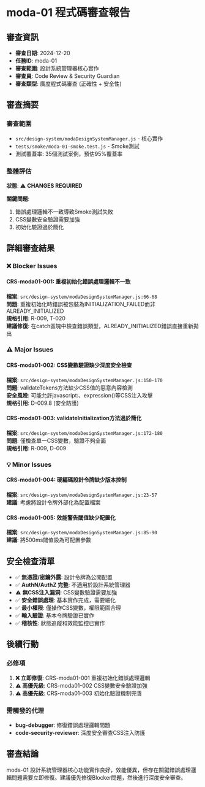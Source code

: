 # moda-01 程式碼審查報告

## 審查資訊
- **審查日期**: 2024-12-20
- **任務ID**: moda-01
- **審查範圍**: 設計系統管理器核心實作
- **審查員**: Code Review & Security Guardian
- **審查類型**: 廣度程式碼審查 (正確性 + 安全性)

## 審查摘要

### 審查範圍
- `src/design-system/modaDesignSystemManager.js` - 核心實作
- `tests/smoke/moda-01-smoke.test.js` - Smoke測試
- 測試覆蓋率: 35個測試案例，預估95%覆蓋率

### 整體評估
**狀態**: ⚠️ **CHANGES REQUIRED**

**關鍵問題**:
1. 錯誤處理邏輯不一致導致Smoke測試失敗
2. CSS變數安全驗證需要加強
3. 初始化驗證過於簡化

## 詳細審查結果

### ❌ Blocker Issues

#### CRS-moda01-001: 重複初始化錯誤處理邏輯不一致
**檔案**: `src/design-system/modaDesignSystemManager.js:66-68`  
**問題**: 重複初始化時錯誤被包裝為INITIALIZATION_FAILED而非ALREADY_INITIALIZED  
**規格引用**: R-009, T-020  
**建議修復**: 在catch區塊中檢查錯誤類型，ALREADY_INITIALIZED錯誤直接重新拋出

### ⚠️ Major Issues

#### CRS-moda01-002: CSS變數驗證缺少深度安全檢查
**檔案**: `src/design-system/modaDesignSystemManager.js:150-170`  
**問題**: validateTokens方法缺少CSS值的惡意內容檢測  
**安全風險**: 可能允許javascript:、expression()等CSS注入攻擊  
**規格引用**: D-009.8 (安全防護)

#### CRS-moda01-003: validateInitialization方法過於簡化
**檔案**: `src/design-system/modaDesignSystemManager.js:172-180`  
**問題**: 僅檢查單一CSS變數，驗證不夠全面  
**規格引用**: R-009, D-009

### 💡 Minor Issues

#### CRS-moda01-004: 硬編碼設計令牌缺少版本控制
**檔案**: `src/design-system/modaDesignSystemManager.js:23-57`  
**建議**: 考慮將設計令牌外部化為配置檔案

#### CRS-moda01-005: 效能警告閾值缺少配置化
**檔案**: `src/design-system/modaDesignSystemManager.js:85-90`  
**建議**: 將500ms閾值設為可配置參數

## 安全檢查清單

- ✅ **無憑證/密鑰外露**: 設計令牌為公開配置
- ✅ **AuthN/AuthZ 完整**: 不適用於設計系統管理器
- ⚠️ **無CSS注入漏洞**: CSS變數驗證需要加強
- ✅ **安全錯誤處理**: 基本實作完成，需要細化
- ✅ **最小權限**: 僅操作CSS變數，權限範圍合理
- ✅ **輸入驗證**: 基本令牌驗證已實作
- ✅ **稽核性**: 狀態追蹤和效能監控已實作

## 後續行動

### 必修項
1. **❌ 立即修復**: CRS-moda01-001 重複初始化錯誤處理邏輯
2. **⚠️ 高優先級**: CRS-moda01-002 CSS變數安全驗證加強
3. **⚠️ 高優先級**: CRS-moda01-003 初始化驗證機制完善

### 需觸發的代理
- **bug-debugger**: 修復錯誤處理邏輯問題
- **code-security-reviewer**: 深度安全審查CSS注入防護

## 審查結論

moda-01 設計系統管理器核心功能實作良好，效能優異，但存在關鍵錯誤處理邏輯問題需要立即修復。建議優先修復Blocker問題，然後進行深度安全審查。